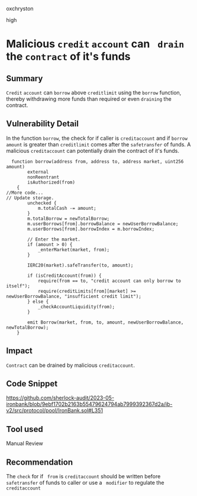 oxchryston

high

# Malicious `credit` `account` can ` drain` the `contract`  of it's funds

## Summary
`Credit` `account` can `borrow`  above `creditlimit` using the `borrow` function, thereby withdrawing more funds than required or even `draining` the contract.
## Vulnerability Detail
In the function `borrow`, the check for if caller is `creditaccount` and if `borrow` `amount` is greater than `creditlimit` comes after the `safetransfer` of funds. A malicious `creditaccount` can potentially drain the contract of it's funds.
```solidity
  function borrow(address from, address to, address market, uint256 amount)
        external
        nonReentrant
        isAuthorized(from)
    {
//More code...
// Update storage.
        unchecked {
            m.totalCash -= amount;
        }
        m.totalBorrow = newTotalBorrow;
        m.userBorrows[from].borrowBalance = newUserBorrowBalance;
        m.userBorrows[from].borrowIndex = m.borrowIndex;

        // Enter the market.
        if (amount > 0) {
            _enterMarket(market, from);
        }

        IERC20(market).safeTransfer(to, amount);

        if (isCreditAccount(from)) {
            require(from == to, "credit account can only borrow to itself");
            require(creditLimits[from][market] >= newUserBorrowBalance, "insufficient credit limit");
        } else {
            _checkAccountLiquidity(from);
        }

        emit Borrow(market, from, to, amount, newUserBorrowBalance, newTotalBorrow);
    }
```

## Impact
`Contract` can be drained by malicious `creditaccount`.
## Code Snippet
https://github.com/sherlock-audit/2023-05-ironbank/blob/9ebf1702b2163b55479624794ab7999392367d2a/ib-v2/src/protocol/pool/IronBank.sol#L351
## Tool used

Manual Review

## Recommendation
The `check` for if ` from`  is `creditaccount` should be written before ` safetransfer`  of funds to caller or use a ` modifier` to regulate the `creditaccount` 